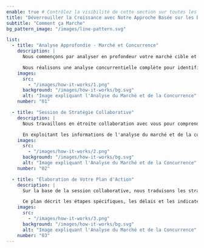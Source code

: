 ```yaml
---
enable: true # Contrôlez la visibilité de cette section sur toutes les pages où elle est utilisée
title: "Déverrouiller la Croissance avec Notre Approche Basée sur les Données"
subtitle: "Comment ça Marche"
bg_pattern_image: "/images/line-pattern.svg"

list:
  - title: "Analyse Approfondie - Marché et Concurrence"
    description: |
      Nous commençons par analyser en profondeur votre marché cible et comprendre sa taille, sa démographie, ses tendances et son potentiel de croissance.

      Nous réalisons une analyse concurrentielle complète pour identifier vos principaux concurrents, leurs forces et faiblesses, et leur part de marché.
    images:
      src:
        - "/images/how-it-works/1.png"
      background: "/images/how-it-works/bg.svg"
      alt: "Image expliquant l'Analyse du Marché et de la Concurrence"
    number: "01"

  - title: "Session de Stratégie Collaborative"
    description: |
      Nous travaillons en étroite collaboration avec vous pour comprendre vos objectifs commerciaux, votre vision et vos ressources.

      En exploitant les informations de l'analyse du marché et de la concurrence, nous facilitons un atelier collaboratif pour brainstormer et développer des stratégies gagnantes.
    images:
      src:
        - "/images/how-it-works/2.png"
      background: "/images/how-it-works/bg.svg"
      alt: "Image expliquant l'Analyse du Marché et de la Concurrence"
    number: "02"

  - title: "Élaboration de Votre Plan d'Action"
    description: |
      Sur la base de la session collaborative, nous traduisons les stratégies en une feuille de route claire et actionnable.

      Ce plan décrit les étapes spécifiques, les délais et les indicateurs de performance pour suivre les progrès.
    images:
      src:
        - "/images/how-it-works/3.png"
      background: "/images/how-it-works/bg.svg"
      alt: "Image expliquant l'Analyse du Marché et de la Concurrence"
    number: "03"
---
```

